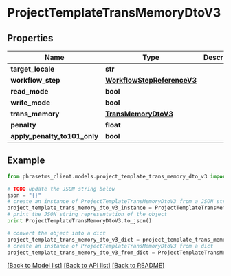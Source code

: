 # ProjectTemplateTransMemoryDtoV3

## Properties

| Name                         | Type                                                      | Description | Notes      |
| ---------------------------- | --------------------------------------------------------- | ----------- | ---------- |
| **target_locale**            | **str**                                                   |             | [optional] |
| **workflow_step**            | [**WorkflowStepReferenceV3**](WorkflowStepReferenceV3.md) |             | [optional] |
| **read_mode**                | **bool**                                                  |             | [optional] |
| **write_mode**               | **bool**                                                  |             | [optional] |
| **trans_memory**             | [**TransMemoryDtoV3**](TransMemoryDtoV3.md)               |             | [optional] |
| **penalty**                  | **float**                                                 |             | [optional] |
| **apply_penalty_to101_only** | **bool**                                                  |             | [optional] |

## Example

```python
from phrasetms_client.models.project_template_trans_memory_dto_v3 import ProjectTemplateTransMemoryDtoV3

# TODO update the JSON string below
json = "{}"
# create an instance of ProjectTemplateTransMemoryDtoV3 from a JSON string
project_template_trans_memory_dto_v3_instance = ProjectTemplateTransMemoryDtoV3.from_json(json)
# print the JSON string representation of the object
print ProjectTemplateTransMemoryDtoV3.to_json()

# convert the object into a dict
project_template_trans_memory_dto_v3_dict = project_template_trans_memory_dto_v3_instance.to_dict()
# create an instance of ProjectTemplateTransMemoryDtoV3 from a dict
project_template_trans_memory_dto_v3_from_dict = ProjectTemplateTransMemoryDtoV3.from_dict(project_template_trans_memory_dto_v3_dict)
```

[[Back to Model list]](../README.md#documentation-for-models) [[Back to API list]](../README.md#documentation-for-api-endpoints) [[Back to README]](../README.md)
